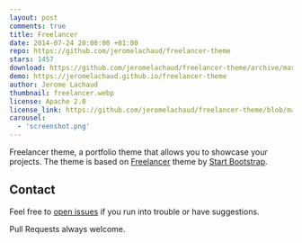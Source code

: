 ```yaml
---
layout: post
comments: true
title: Freelancer
date: 2014-07-24 20:00:00 +01:00
repo: https://github.com/jeromelachaud/freelancer-theme
stars: 1457
download: https://github.com/jeromelachaud/freelancer-theme/archive/master.zip
demo: https://jeromelachaud.github.io/freelancer-theme
author: Jerome Lachaud
thumbnail: freelancer.webp
license: Apache 2.0
license_link: https://github.com/jeromelachaud/freelancer-theme/blob/master/LICENCE
carousel:
  - 'screenshot.png'
---
```


Freelancer theme, a portfolio theme that allows you to showcase your projects. The theme is based on [Freelancer](https://startbootstrap.com/templates/freelancer/) theme by [Start Bootstrap](https://startbootstrap.com/).

## Contact

Feel free to [open issues](https://github.com/jeromelachaud/freelancer-theme/issues/new) if you run into trouble or have suggestions.

Pull Requests always welcome.
